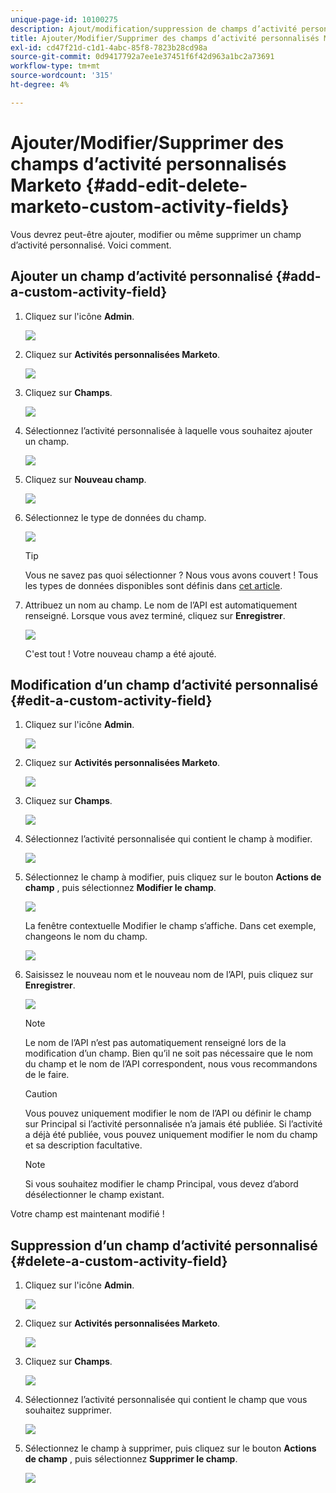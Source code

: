 ```yaml
---
unique-page-id: 10100275
description: Ajout/modification/suppression de champs d’activité personnalisés Marketo - Documents Marketo - Documentation du produit
title: Ajouter/Modifier/Supprimer des champs d’activité personnalisés Marketo
exl-id: cd47f21d-c1d1-4abc-85f8-7823b28cd98a
source-git-commit: 0d9417792a7ee1e37451f6f42d963a1bc2a73691
workflow-type: tm+mt
source-wordcount: '315'
ht-degree: 4%

---
```


# Ajouter/Modifier/Supprimer des champs d’activité personnalisés Marketo {#add-edit-delete-marketo-custom-activity-fields}

Vous devrez peut-être ajouter, modifier ou même supprimer un champ d’activité personnalisé. Voici comment.

## Ajouter un champ d’activité personnalisé {#add-a-custom-activity-field}

1. Cliquez sur l&#39;icône **Admin**.

   ![](assets/add-edit-delete-marketo-custom-activity-fields-1.png)

1. Cliquez sur **Activités personnalisées Marketo**.

   ![](assets/add-edit-delete-marketo-custom-activity-fields-2.png)

1. Cliquez sur **Champs**.

   ![](assets/add-edit-delete-marketo-custom-activity-fields-3.png)

1. Sélectionnez l’activité personnalisée à laquelle vous souhaitez ajouter un champ.

   ![](assets/add-edit-delete-marketo-custom-activity-fields-4.png)

1. Cliquez sur **Nouveau champ**.

   ![](assets/add-edit-delete-marketo-custom-activity-fields-5.png)

1. Sélectionnez le type de données du champ.

   ![](assets/add-edit-delete-marketo-custom-activity-fields-6.png)

   >[!TIP]
   >
   >Vous ne savez pas quoi sélectionner ? Nous vous avons couvert ! Tous les types de données disponibles sont définis dans [cet article](/help/marketo/product-docs/administration/field-management/custom-field-type-glossary.md).

1. Attribuez un nom au champ. Le nom de l’API est automatiquement renseigné. Lorsque vous avez terminé, cliquez sur **Enregistrer**.

   ![](assets/add-edit-delete-marketo-custom-activity-fields-7.png)

   C&#39;est tout ! Votre nouveau champ a été ajouté.

## Modification d’un champ d’activité personnalisé {#edit-a-custom-activity-field}

1. Cliquez sur l&#39;icône **Admin**.

   ![](assets/add-edit-delete-marketo-custom-activity-fields-8.png)

1. Cliquez sur **Activités personnalisées Marketo**.

   ![](assets/add-edit-delete-marketo-custom-activity-fields-9.png)

1. Cliquez sur **Champs**.

   ![](assets/add-edit-delete-marketo-custom-activity-fields-10.png)

1. Sélectionnez l’activité personnalisée qui contient le champ à modifier.

   ![](assets/add-edit-delete-marketo-custom-activity-fields-11.png)

1. Sélectionnez le champ à modifier, puis cliquez sur le bouton **Actions de champ** , puis sélectionnez **Modifier le champ**.

   ![](assets/add-edit-delete-marketo-custom-activity-fields-12.png)

   La fenêtre contextuelle Modifier le champ s’affiche. Dans cet exemple, changeons le nom du champ.

   ![](assets/add-edit-delete-marketo-custom-activity-fields-13.png)

1. Saisissez le nouveau nom et le nouveau nom de l’API, puis cliquez sur **Enregistrer**.

   ![](assets/add-edit-delete-marketo-custom-activity-fields-14.png)

   >[!NOTE]
   >
   >Le nom de l’API n’est pas automatiquement renseigné lors de la modification d’un champ. Bien qu’il ne soit pas nécessaire que le nom du champ et le nom de l’API correspondent, nous vous recommandons de le faire.

   >[!CAUTION]
   >
   >Vous pouvez uniquement modifier le nom de l’API ou définir le champ sur Principal si l’activité personnalisée n’a jamais été publiée. Si l’activité a déjà été publiée, vous pouvez uniquement modifier le nom du champ et sa description facultative.

   >[!NOTE]
   >
   >Si vous souhaitez modifier le champ Principal, vous devez d’abord désélectionner le champ existant.

Votre champ est maintenant modifié !

## Suppression d’un champ d’activité personnalisé {#delete-a-custom-activity-field}

1. Cliquez sur l&#39;icône **Admin**.

   ![](assets/add-edit-delete-marketo-custom-activity-fields-15.png)

1. Cliquez sur **Activités personnalisées Marketo**.

   ![](assets/add-edit-delete-marketo-custom-activity-fields-16.png)

1. Cliquez sur **Champs**.

   ![](assets/add-edit-delete-marketo-custom-activity-fields-17.png)

1. Sélectionnez l’activité personnalisée qui contient le champ que vous souhaitez supprimer.

   ![](assets/add-edit-delete-marketo-custom-activity-fields-18.png)

1. Sélectionnez le champ à supprimer, puis cliquez sur le bouton **Actions de champ** , puis sélectionnez **Supprimer le champ**.

   ![](assets/add-edit-delete-marketo-custom-activity-fields-19.png)
